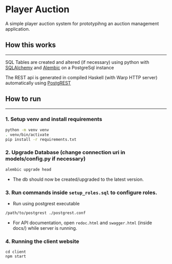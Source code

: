 # Player Auction

A simple player auction system for prototypihng an auction management application.

## How this works
---
SQL Tables are created and altered (if necessary) using python with [SQLAlchemy](https://github.com/sqlalchemy/sqlalchemy) and [Alembic](https://github.com/sqlalchemy/alembic) on a PostgreSql instance

The REST api is generated in compiled Haskell (with Warp HTTP server) automatically using [PostgREST](https://github.com/PostgREST/postgrest)

## How to run
----
### 1. Setup venv and install requirements
```sh
python -m venv venv
. venv/bin/activate
pip install -r requirements.txt
```

### 2. Upgrade Database (change connection uri in models/config.py if necessary)
```sh
alembic upgrade head
```

* The db should now be created/upgraded to the latest version.

### 3. Run commands inside `setup_roles.sql` to configure roles.

* Run using postgrest executable
```sh
/path/to/postgrest ./postgrest.conf
```

* For API documentation, open `redoc.html` and `swagger.html` (inside docs/) while server is running.

### 4. Running the client website
```
cd client
npm start
```